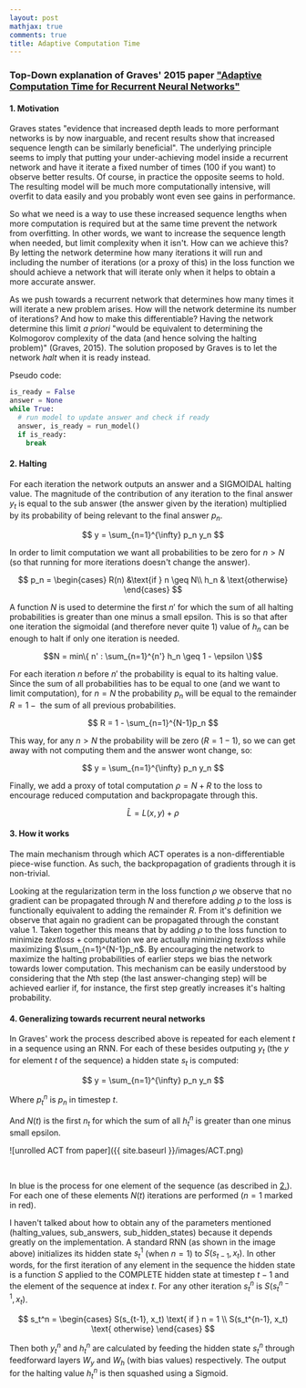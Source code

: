 ```yaml
---
layout: post
mathjax: true
comments: true
title: Adaptive Computation Time
---
```


### Top-Down explanation of Graves' 2015 paper ["Adaptive Computation Time for Recurrent Neural Networks"](https://arxiv.org/abs/1603.08983)

#### 1. Motivation

Graves states "evidence that increased depth leads to more performant networks is by now inarguable, and recent results show that increased sequence length can be similarly beneficial".
The underlying principle seems to imply that putting your under-achieving model inside a recurrent network and have it iterate a fixed number of times (100 if you want) to observe better results.
Of course, in practice the opposite seems to hold.
The resulting model will be much more computationally intensive, will overfit to data easily and you probably wont even see gains in performance.

So what we need is a way to use these increased sequence lengths when more computation is required but at the same time prevent the network from overfitting.
In other words, we want to increase the sequence length when needed, but limit complexity when it isn't.
How can we achieve this? By letting the network determine how many iterations it will run and including the number of iterations (or a proxy of this) in the loss function we should achieve a network that will iterate only when it helps to obtain a more accurate answer.

As we push towards a recurrent network that determines how many times it will iterate a new problem arises.
How will the network determine its number of iterations? And how to make this differentiable? Having the network determine this limit *a priori* "would be equivalent to determining the Kolmogorov complexity of the data (and hence solving the halting problem)" (Graves, 2015).
The solution proposed by Graves is to let the network *halt* when it is ready instead.

Pseudo code:

~~~python
is_ready = False
answer = None
while True:
  # run model to update answer and check if ready
  answer, is_ready = run_model()
  if is_ready:
    break
~~~

#### 2. Halting

For each iteration the network outputs an answer and a SIGMOIDAL halting value. The magnitude of the contribution of any iteration to the final answer $y_t$ is equal to the sub answer (the answer given by the iteration) multiplied by its probability of being relevant to the final answer $p_n$.

$$
y = \sum_{n=1}^{\infty} p_n y_n
$$

In order to limit computation we want all probabilities to be zero for $n > N$ (so that running for more iterations doesn't change the answer).

$$
p_n = \begin{cases} R(n) &\text{if } n \geq N\\ h_n & \text{otherwise} \end{cases}
$$

A function $N$ is used to determine the first $n'$ for which the sum of all halting probabilities is greater than one minus a small epsilon. This is so that after one iteration the sigmoidal (and therefore never quite $1$) value of $h_n$ can be enough to halt if only one iteration is needed.

$$N = min\{ n' : \sum_{n=1}^{n'} h_n \geq 1 - \epsilon \}$$

For each iteration $n$ before $n'$ the probability is equal to its halting value.
Since the sum of all probabilities has to be equal to one (and we want to limit computation), for $n = N$ the probability $p_n$ will be equal to the remainder $R = 1 - \text{ the sum of all previous probabilities}$.

$$
R = 1 - \sum_{n=1}^{N-1}p_n
$$

This way, for any $n > N$ the probability will be zero ($R = 1 - 1$), so we can get away with not computing them and the answer wont change, so:

$$
y = \sum_{n=1}^{\infty} p_n y_n
$$

Finally, we add a proxy of total computation $\rho = N + R$ to the loss to encourage reduced computation and backpropagate through this.

$$
\hat{L} = L(x,y) + \rho
$$

#### 3. How it works

The main mechanism through which ACT operates is a non-differentiable piece-wise function.
As such, the backpropagation of gradients through it is non-trivial.

Looking at the regularization term in the loss function $\rho$ we observe that no gradient can be propagated through $N$ and therefore adding $\rho$ to the loss is functionally equivalent to adding the remainder $R$.
From it's definition we observe that again no gradient can be propagated through the constant value $1$.
Taken together this means that by adding $\rho$ to the loss function to minimize $text{loss} + \text{computation}$ we are actually minimizing $text{loss}$ while maximizing $\sum_{n=1}^{N-1}p_n$.
By encouraging the network to maximize the halting probabilities of earlier steps we bias the network towards lower computation.
This mechanism can be easily understood by considering that the $N$th step (the last answer-changing step) will be achieved earlier if, for instance, the first step greatly increases it's halting probability.


#### 4. Generalizing towards recurrent neural networks

In Graves' work the process described above is repeated for each element $t$ in a sequence using an RNN. For each of these besides outputing $y_t$ (the $y$ for element $t$ of the sequence) a hidden state $s_t$ is computed:

$$
y = \sum_{n=1}^{\infty} p_n y_n
$$

Where $p_t^n \text{ is } p_n \text{ in timestep } t$.

And $N(t)$ is the first $n_t$ for which the sum of all $h_t^n$ is greater than one minus small epsilon.

![unrolled ACT from paper]({{ site.baseurl }}/images/ACT.png)

<!-- [<img src="{{ site.baseurl }}/images/ACT.png" style="width: 600px;"/>]({{ site.baseurl }}/) -->


<br>

In blue is the process for one element of the sequence (as described in [2.](#2.-Halting)). For each one of these elements $N(t)$ iterations are performed ($n = 1$ marked in red).

I haven't talked about how to obtain any of the parameters mentioned (halting_values, sub_answers, sub_hidden_states) because it depends greatly on the implementation. A standard RNN (as shown in the image above) initializes its hidden state $s_t^1$ (when $n = 1$) to $S(s_{t-1}, x_t)$. In other words, for the first iteration of any element in the sequence the hidden state is a function $S$ applied to the COMPLETE hidden state at timestep $t - 1$ and the element of the sequence at index $t$. For any other iteration $s_t^n$ is $S(s_t^{n-1}, x_t)$.

$$
s_t^n = \begin{cases}
S(s_{t-1}, x_t) \text{ if } n = 1 \\
S(s_t^{n-1}, x_t) \text{ otherwise}
\end{cases}
$$

Then both $y_t^n$ and $h_t^n$ are calculated by feeding the hidden state $s_t^n$ through feedforward layers $W_y$ and $W_h$ (with bias values) respectively. The output for the halting value $h_t^n$ is then squashed using a Sigmoid.